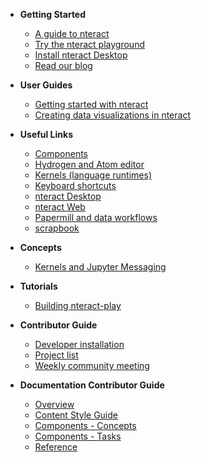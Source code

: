 - **Getting Started**

  - [A guide to nteract](getting-started/nteract-guide.md)
  - [Try the nteract playground](https://play.nteract.io)
  - [Install nteract Desktop](https://nteract.io/desktop)
  - [Read our blog](https://blog.nteract.io)

- **User Guides**

  - [Getting started with nteract](user-guides/getting-started-with-nteract.md)
  - [Creating data visualizations in nteract](user-guides/creating-data-visualizations-in-nteract.md)

- **Useful Links**

  - [Components](https://components.nteract.io)
  - [Hydrogen and Atom editor](https://nteract.io/atom)
  - [Kernels (language runtimes)](https://nteract.io/kernels)
  - [Keyboard shortcuts](desktop/shortcut-keys.md)
  - [nteract Desktop](https://nteract.io/desktop)
  - [nteract Web](user-guides/nteract-web.md)
  - [Papermill and data workflows](https://papermill.readthedocs.io)
  - [scrapbook](https://nteract-scrapbook.readthedocs.io)

* **Concepts**

  - [Kernels and Jupyter Messaging](concepts/kernels.md)

* **Tutorials**

  - [Building nteract-play](tutorials/building-nteract-play.md)

* **Contributor Guide**

  - [Developer installation](getting-started/install.md)
  - [Project list](contributor/project-list.md)
  - [Weekly community meeting](contributor/community-meeting.md)

* **Documentation Contributor Guide**

  - [Overview](doc-contributor/overview.md)
  - [Content Style Guide](https://content-guide.nteract.io)
  - [Components - Concepts](doc-contributor/components-concepts.md)
  - [Components - Tasks](doc-contributor/components-tasks.md)
  - [Reference](doc-contributor/reference.md)
